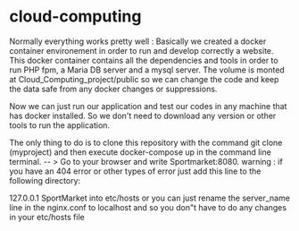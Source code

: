 # cloud-computing

Normally everything works pretty well : 
Basically we created a docker container environement in order to run and develop correctly a website.
This docker container contains all the dependencies and tools in order to run PHP fpm, a Maria DB server and a mysql server. The volume is monted at Cloud_Computing_project/public so we can change the code and keep the data safe from any docker changes or suppressions.

Now we can just run our application and test our codes in any machine that has docker installed. So we don't need to download any version or other tools to run the application.

The only thing to do is to clone this repository with the command git clone (myproject) and then execute docker-compose up in the command line terminal.
-- > Go to your browser and write Sportmarket:8080.
warning : if you have an 404 error or other types of error just add this line to the following directory: 

127.0.0.1 SportMarket into etc/hosts
or you can just rename the server_name line in the nginx.conf to localhost and so you don"t have to do any changes in your etc/hosts file
